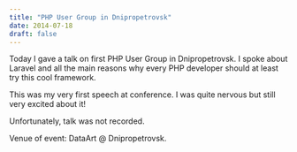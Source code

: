 ```yaml
---
title: "PHP User Group in Dnipropetrovsk"
date: 2014-07-18
draft: false
---
```


Today I gave a talk on first PHP User Group in Dnipropetrovsk. I spoke about Laravel and all the main reasons why
every PHP developer should at least try this cool framework.

This was my very first speech at conference. I was quite nervous but still very excited about it!

Unfortunately, talk was not recorded.

Venue of event: DataArt @ Dnipropetrovsk.
